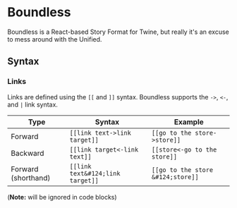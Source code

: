 # Boundless

Boundless is a React-based Story Format for Twine, but really
it's an excuse to mess around with the Unified.

## Syntax

### Links

Links are defined using the `[[` and `]]` syntax. Boundless supports the `->`,
`<-`, and `|` link syntax.

| Type                | Syntax                           | Example                           |
|---------------------|----------------------------------|-----------------------------------|
| Forward             | `[[link text->link target]]`     | `[[go to the store->store]]`      |
| Backward            | `[[link target<-link text]]`     | `[[store<-go to the store]]`      |
| Forward (shorthand) | `[[link text&#124;link target]]` | `[[go to the store &#124;store]]` |

(**Note:** will be ignored in code blocks)
